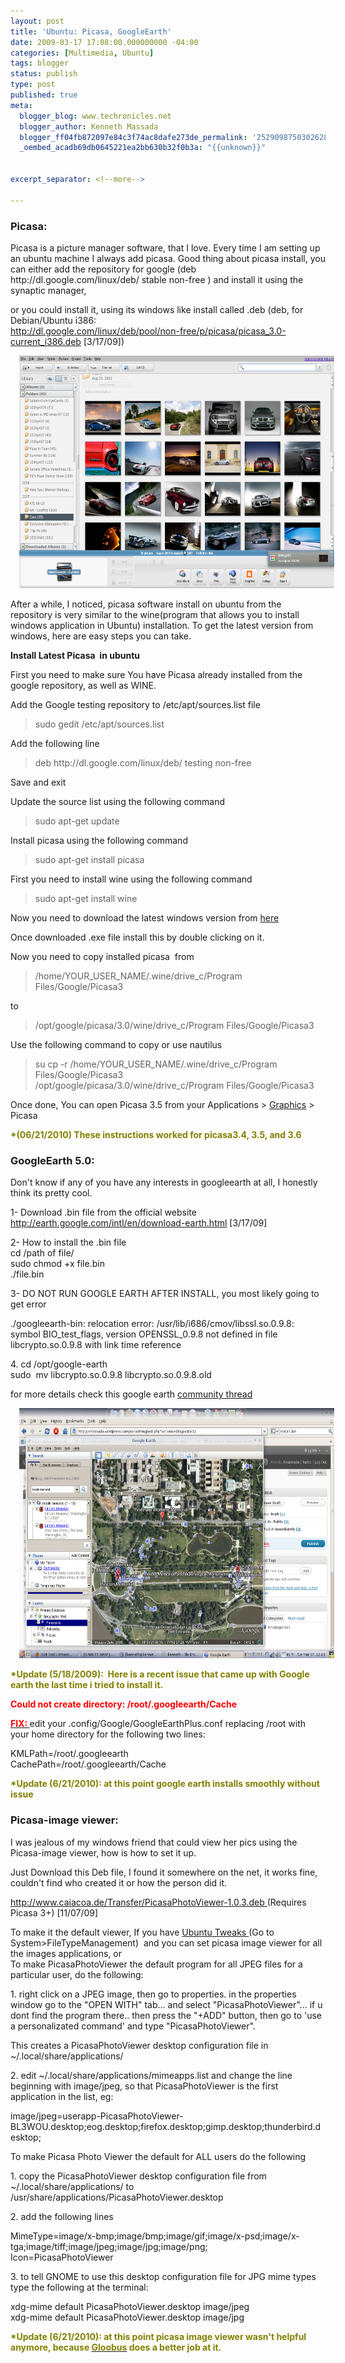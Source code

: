 ```yaml
---
layout: post
title: 'Ubuntu: Picasa, GoogleEarth'
date: 2009-03-17 17:08:00.000000000 -04:00
categories: [Multimedia, Ubuntu]
tags: blogger
status: publish
type: post
published: true
meta:
  blogger_blog: www.techronicles.net
  blogger_author: Kenneth Massada
  blogger_ff04fb872097e84c3f74ac8dafe273de_permalink: '2529098750302628734'
  _oembed_acadb69db0645221ea2bb630b32f0b3a: "{{unknown}}"


excerpt_separator: <!--more-->

---
```

<h3>Picasa:</h3>
<p>Picasa is a picture manager software, that I love. Every time I am setting up an ubuntu machine I always add picasa. Good thing about picasa install, you can either add the repository for google (deb http://dl.google.com/linux/deb/ stable non-free ) and install it using the synaptic manager,</p>
<p>or you could install it, using its windows like install called .deb (deb, for Debian/Ubuntu i386:<br /><a href="http://dl.google.com/linux/deb/pool/non-free/p/picasa/picasa_3.0-current_i386.deb">http://dl.google.com/linux/deb/pool/non-free/p/picasa/picasa_3.0-current_i386.deb</a> [3/17/09])</p>
<div class="separator" style="clear:both;text-align:center;"><a href="#" style="margin-left:1em;margin-right:1em;"><img border="0" height="372" src="/assets/images/wp/ea845-picasa1.png?w=300" width="640" /></a></div>
<p>After a while, I noticed, picasa software install on ubuntu from the repository is very similar to the wine(program that allows you to install windows application in Ubuntu) installation. To get the latest version from windows, here are easy steps you can take.</p>
<p><strong>Install Latest Picasa  in ubuntu</strong></p>
<p>First you need to make sure You have Picasa already installed from the google repository, as well as WINE.</p>
<p>Add the Google testing repository to /etc/apt/sources.list file<br />
<blockquote>sudo gedit /etc/apt/sources.list</p></blockquote>
<p>Add the following line<br />
<blockquote>deb http://dl.google.com/linux/deb/ testing non-free</p></blockquote>
<p>Save and exit</p>
<p>Update the source list using the following command<br />
<blockquote>sudo apt-get update</p></blockquote>
<p>Install picasa using the following command<br />
<blockquote>sudo apt-get install picasa</p></blockquote>
<p>First you need to install wine using the following command<br />
<blockquote>sudo apt-get install wine</p></blockquote>
<p>Now you need to download the latest windows version from <a href="http://picasa.google.com/" target="_blank">here</a></p>
<p>Once downloaded .exe file install this by double clicking on it.</p>
<p>Now you need to copy installed picasa  from<br />
<blockquote>/home/YOUR_USER_NAME/.wine/drive_c/Program Files/Google/Picasa3</p></blockquote>
<p>to<br />
<blockquote>/opt/google/picasa/3.0/wine/drive_c/Program Files/Google/Picasa3</p></blockquote>
<p>Use the following command to copy or use nautilus<br />
<blockquote>su cp -r /home/YOUR_USER_NAME/.wine/drive_c/Program Files/Google/Picasa3<br />/opt/google/picasa/3.0/wine/drive_c/Program Files/Google/Picasa3</p></blockquote>
<p>Once done, You can open Picasa 3.5 from your Applications &gt; <a href="http://draft.blogger.com/blogger.g?blogID=9218207841285502012#" target="_blank">Graphics</a> &gt; Picasa</p>
<p><strong><span style="color:olive;">*(06/21/2010) These instructions worked for picasa3.4, 3.5, and 3.6</span></strong><br />
<h3>GoogleEarth 5.0:</h3>
<p>Don't know if any of you have any interests in googleearth at all, I honestly think its pretty cool.</p>
<p>1- Download .bin file from the official website <a href="http://earth.google.com/intl/en/download-earth.html">http://earth.google.com/intl/en/download-earth.html</a> [3/17/09]</p>
<p>2- How to install the .bin file<br />cd /path of file/<br />sudo chmod +x file.bin<br />./file.bin</p>
<p>3- DO NOT RUN GOOGLE EARTH AFTER INSTALL, you most likely going to get error</p>
<p>./googleearth-bin: relocation error: /usr/lib/i686/cmov/libssl.so.0.9.8: symbol BIO_test_flags, version OPENSSL_0.9.8 not defined in file libcrypto.so.0.9.8 with link time reference</p>
<p>4. cd /opt/google-earth<br />sudo  mv libcrypto.so.0.9.8 libcrypto.so.0.9.8.old</p>
<p>for more details check this google earth <a href="http://www.google.com/support/forum/p/earth/thread?tid=7b1b524777b9b982&amp;hl=en">community thread</a>
<div class="separator" style="clear:both;text-align:center;"><a href="#" style="margin-left:1em;margin-right:1em;"><img border="0" height="400" src="/assets/images/wp/d0501-googleearth1.png?w=300" width="640" /></a></div>
<p><span style="color:olive;"><strong>*Update (5/18/2009):  Here is a recent issue that came up with Google earth the last time i tried to install it.</strong></span></p>
<p><strong><span style="color:red;">Could not create directory: /root/.googleearth/Cache </span></strong></p>
<p><span style="text-decoration:underline;"><strong><span style="color:red;">FIX:</span> </strong></span>edit your .config/Google/GoogleEarthPlus.conf replacing /root with your home directory for the following two lines:</p>
<p>KMLPath=/root/.googleearth<br />CachePath=/root/.googleearth/Cache</p>
<p><strong><span style="color:olive;">*Update (6/21/2010): at this point google earth installs smoothly without issue</span></strong><br />
<h3>Picasa-image viewer:</h3>
<p>I was jealous of my windows friend that could view her pics using the Picasa-image viewer, how is how to set it up.</p>
<p>Just Download this Deb file, I found it somewhere on the net, it works fine, couldn't find who created it or how the person did it. <a href="http://rfobic.googlepages.com/PicasaPhotoViewer-1.0.2.deb"></a></p>
<p><a href="http://rfobic.googlepages.com/PicasaPhotoViewer-1.0.2.deb">http://www.caiacoa.de/Transfer/PicasaPhotoViewer-1.0.3.deb </a>(Requires Picasa 3+) [11/07/09]</p>
<p>To make it the default viewer, If you have <a href="http://ubuntu-tweak.com/">Ubuntu Tweaks </a>(Go to System&gt;FileTypeManagement)  and you can set picasa image viewer for all the images applications, or<br />To make PicasaPhotoViewer the default program for all JPEG files for a particular user, do the following:</p>
<p>1. right click on a JPEG image, then go to properties. in the properties window go to the "OPEN WITH" tab... and select "PicasaPhotoViewer"... if u dont find the program there.. then press the "+ADD" button, then go to 'use a personalizated command' and type "PicasaPhotoViewer".</p>
<p>This creates a PicasaPhotoViewer desktop configuration file in ~/.local/share/applications/</p>
<p>2. edit ~/.local/share/applications/mimeapps.list and change the line beginning with image/jpeg, so that PicasaPhotoViewer is the first application in the list, eg:</p>
<p>image/jpeg=userapp-PicasaPhotoViewer-BL3WOU.desktop;eog.desktop;firefox.desktop;gimp.desktop;thunderbird.desktop;</p>
<p>To make Picasa Photo Viewer the default for ALL users do the following</p>
<p>1. copy the PicasaPhotoViewer desktop configuration file from ~/.local/share/applications/ to /usr/share/applications/PicasaPhotoViewer.desktop</p>
<p>2. add the following lines</p>
<p>MimeType=image/x-bmp;image/bmp;image/gif;image/x-psd;image/x-tga;image/tiff;image/jpeg;image/jpg;image/png;<br />Icon=PicasaPhotoViewer</p>
<p>3. to tell GNOME to use this desktop configuration file for JPG mime types type the following at the terminal:</p>
<p>xdg-mime default PicasaPhotoViewer.desktop image/jpeg<br />xdg-mime default PicasaPhotoViewer.desktop image/jpg</p>
<p><span style="color:olive;"><strong>*Update (6/21/2010): at this point picasa image viewer wasn't helpful anymore, because </strong></span><a href="http://gloobus.net/"><span style="color:olive;"><strong>Gloobus</strong></span></a><span style="color:olive;"><strong> does a better job at it.</strong></span></p>
